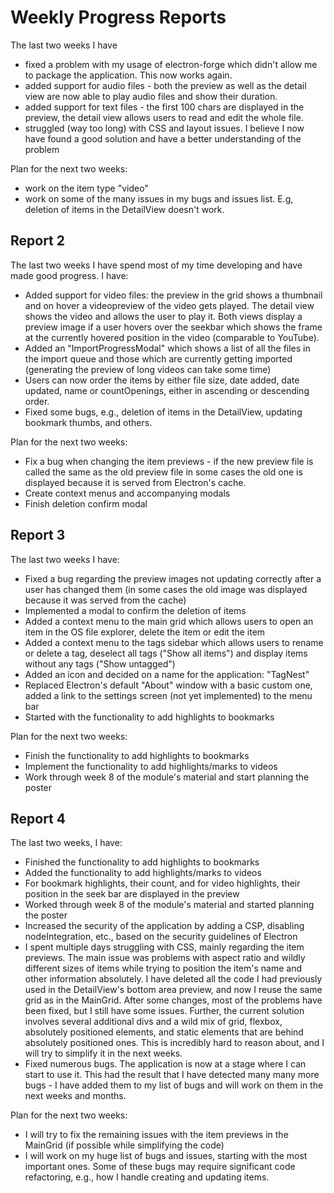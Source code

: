 # Weekly Progress Reports
The last two weeks I have 
* fixed a problem with my usage of electron-forge which didn't allow me to package the application. This now works again.
* added support for audio files - both the preview as well as the detail view are now able to play audio files and show their duration.
* added support for text files - the first 100 chars are displayed in the preview, the detail view allows users to read and edit the whole file.
* struggled (way too long) with CSS and layout issues. I believe I now have found a good solution and have a better understanding of the problem

Plan for the next two weeks:
* work on the item type "video"
* work on some of the many issues in my bugs and issues list. E.g, deletion of items in the DetailView doesn't work.


## Report 2
The last two weeks I have spend most of my time developing and have made good progress. I have:
* Added support for video files: the preview in the grid shows a thumbnail and on hover a videopreview of the video gets played. The detail view shows the video and allows the user to play it. Both views display a preview image if a user hovers over the seekbar which shows the frame at the currently hovered position in the video (comparable to YouTube).
* Added an "ImportProgressModal" which shows a list of all the files in the import queue and those which are currently getting imported (generating the preview of long videos can take some time)
* Users can now order the items by either file size, date added, date updated, name or countOpenings, either in ascending or descending order.
* Fixed some bugs, e.g., deletion of items in the DetailView, updating bookmark thumbs, and others.



Plan for the next two weeks:
* Fix a bug when changing the item previews - if the new preview file is called the same as the old preview file in some cases the old one is displayed because it is served from Electron's cache.
* Create context menus and accompanying modals
* Finish deletion confirm modal


## Report 3
The last two weeks I have:
* Fixed a bug regarding the preview images not updating correctly after a user has changed them (in some cases the old image was displayed because it was served from the cache)
* Implemented a modal to confirm the deletion of items
* Added a context menu to the main grid which allows users to open an item in the OS file explorer, delete the item or edit the item
* Added a context menu to the tags sidebar which allows users to rename or delete a tag, deselect all tags ("Show all items") and display items without any tags ("Show untagged")
* Added an icon and decided on a name for the application: "TagNest"
* Replaced Electron's default "About" window with a basic custom one, added a link to the settings screen (not yet implemented) to the menu bar
* Started with the functionality to add highlights to bookmarks


Plan for the next two weeks:
* Finish the functionality to add highlights to bookmarks
* Implement the functionality to add highlights/marks to videos
* Work through week 8 of the module's material and start planning the poster

## Report 4
The last two weeks, I have:
* Finished the functionality to add highlights to bookmarks
* Added the functionality to add highlights/marks to videos
* For bookmark highlights, their count, and for video highlights, their position in the seek bar are displayed in the preview
* Worked through week 8 of the module's material and started planning the poster 
* Increased the security of the application by adding a CSP, disabling nodeIntegration, etc., based on the security guidelines of Electron
* I spent multiple days struggling with CSS, mainly regarding the item previews. The main issue was problems with aspect ratio and wildly different sizes of items while trying to position the item's name and other information absolutely. I have deleted all the code I had previously used in the DetailView's bottom area preview, and now I reuse the same grid as in the MainGrid. After some changes, most of the problems have been fixed, but I still have some issues. Further, the current solution involves several additional divs and a wild mix of grid, flexbox, absolutely positioned elements, and static elements that are behind absolutely positioned ones. This is incredibly hard to reason about, and I will try to simplify it in the next weeks.
* Fixed numerous bugs. The application is now at a stage where I can start to use it. This had the result that I have detected many many more bugs - I have added them to my list of bugs and will work on them in the next weeks and months.

Plan for the next two weeks:
* I will try to fix the remaining issues with the item previews in the MainGrid (if possible while simplifying the code)
* I will work on my huge list of bugs and issues, starting with the most important ones. Some of these bugs may require significant code refactoring, e.g., how I handle creating and updating items.
